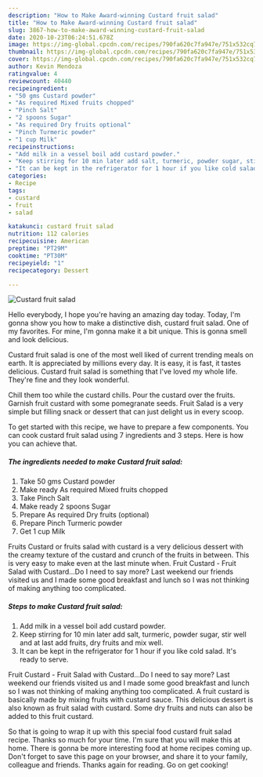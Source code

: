 ```yaml
---
description: "How to Make Award-winning Custard fruit salad"
title: "How to Make Award-winning Custard fruit salad"
slug: 3867-how-to-make-award-winning-custard-fruit-salad
date: 2020-10-23T06:24:51.678Z
image: https://img-global.cpcdn.com/recipes/790fa620c7fa947e/751x532cq70/custard-fruit-salad-recipe-main-photo.jpg
thumbnail: https://img-global.cpcdn.com/recipes/790fa620c7fa947e/751x532cq70/custard-fruit-salad-recipe-main-photo.jpg
cover: https://img-global.cpcdn.com/recipes/790fa620c7fa947e/751x532cq70/custard-fruit-salad-recipe-main-photo.jpg
author: Kevin Mendoza
ratingvalue: 4
reviewcount: 40440
recipeingredient:
- "50 gms Custard powder"
- "As required Mixed fruits chopped"
- "Pinch Salt"
- "2 spoons Sugar"
- "As required Dry fruits optional"
- "Pinch Turmeric powder"
- "1 cup Milk"
recipeinstructions:
- "Add milk in a vessel boil add custard powder."
- "Keep stirring for 10 min later add salt, turmeric, powder sugar, stir well and at last add fruits, dry fruits and mix well."
- "It can be kept in the refrigerator for 1 hour if you like cold salad. It&#39;s ready to serve."
categories:
- Recipe
tags:
- custard
- fruit
- salad

katakunci: custard fruit salad 
nutrition: 112 calories
recipecuisine: American
preptime: "PT29M"
cooktime: "PT30M"
recipeyield: "1"
recipecategory: Dessert

---
```



![Custard fruit salad](https://img-global.cpcdn.com/recipes/790fa620c7fa947e/751x532cq70/custard-fruit-salad-recipe-main-photo.jpg)

Hello everybody, I hope you're having an amazing day today. Today, I'm gonna show you how to make a distinctive dish, custard fruit salad. One of my favorites. For mine, I'm gonna make it a bit unique. This is gonna smell and look delicious.

Custard fruit salad is one of the most well liked of current trending meals on earth. It is appreciated by millions every day. It is easy, it is fast, it tastes delicious. Custard fruit salad is something that I've loved my whole life. They're fine and they look wonderful.

Chill them too while the custard chills. Pour the custard over the fruits. Garnish fruit custard with some pomegranate seeds. Fruit Salad is a very simple but filling snack or dessert that can just delight us in every scoop.


To get started with this recipe, we have to prepare a few components. You can cook custard fruit salad using 7 ingredients and 3 steps. Here is how you can achieve that.

<!--inarticleads1-->

##### The ingredients needed to make Custard fruit salad:

1. Take 50 gms Custard powder
1. Make ready As required Mixed fruits chopped
1. Take Pinch Salt
1. Make ready 2 spoons Sugar
1. Prepare As required Dry fruits (optional)
1. Prepare Pinch Turmeric powder
1. Get 1 cup Milk


Fruits Custard or fruits salad with custard is a very delicious dessert with the creamy texture of the custard and crunch of the fruits in between. This is very easy to make even at the last minute when. Fruit Custard - Fruit Salad with Custard…Do I need to say more? Last weekend our friends visited us and I made some good breakfast and lunch so I was not thinking of making anything too complicated. 

<!--inarticleads2-->

##### Steps to make Custard fruit salad:

1. Add milk in a vessel boil add custard powder.
1. Keep stirring for 10 min later add salt, turmeric, powder sugar, stir well and at last add fruits, dry fruits and mix well.
1. It can be kept in the refrigerator for 1 hour if you like cold salad. It&#39;s ready to serve.


Fruit Custard - Fruit Salad with Custard…Do I need to say more? Last weekend our friends visited us and I made some good breakfast and lunch so I was not thinking of making anything too complicated. A fruit custard is basically made by mixing fruits with custard sauce. This delicious dessert is also known as fruit salad with custard. Some dry fruits and nuts can also be added to this fruit custard. 

So that is going to wrap it up with this special food custard fruit salad recipe. Thanks so much for your time. I'm sure that you will make this at home. There is gonna be more interesting food at home recipes coming up. Don't forget to save this page on your browser, and share it to your family, colleague and friends. Thanks again for reading. Go on get cooking!
